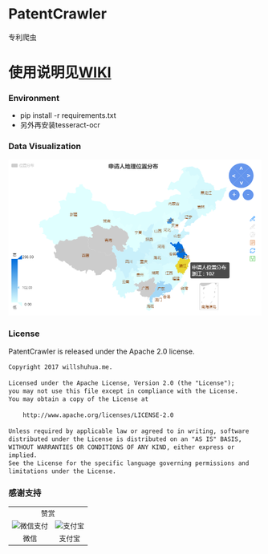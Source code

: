 # PatentCrawler

专利爬虫

# 使用说明见[WIKI](https://github.com/will4906/PatentCrawler/wiki)

### Environment

* pip install -r requirements.txt
* 另外再安装tesseract-ocr

### Data Visualization

![地图](images/demo1.png)

### License

PatentCrawler is released under the Apache 2.0 license.
```
Copyright 2017 willshuhua.me.

Licensed under the Apache License, Version 2.0 (the "License");
you may not use this file except in compliance with the License.
You may obtain a copy of the License at

    http://www.apache.org/licenses/LICENSE-2.0

Unless required by applicable law or agreed to in writing, software
distributed under the License is distributed on an "AS IS" BASIS,
WITHOUT WARRANTIES OR CONDITIONS OF ANY KIND, either express or implied.
See the License for the specific language governing permissions and
limitations under the License.
```
### 感谢支持

<table width="100%">
<tr><td align="center" colspan="2">赞赏</td></tr>
    <tr>
        <td align="center">
        <img src="http://img.blog.csdn.net/20170521121423299?watermark/2/text/aHR0cDovL2Jsb2cuY3Nkbi5uZXQvd2lsbDQ5MDY=/font/5a6L5L2T/fontsize/400/fill/I0JBQkFCMA==/dissolve/70/gravity/SouthEast" width="200px" alt="微信支付">
        </td>
        <td align="center">
        <img src="http://img.blog.csdn.net/20170521131930503?watermark/2/text/aHR0cDovL2Jsb2cuY3Nkbi5uZXQvd2lsbDQ5MDY=/font/5a6L5L2T/fontsize/400/fill/I0JBQkFCMA==/dissolve/70/gravity/SouthEast" width="200px" alt="支付宝">
        </td>
    </tr>
    <tr>
    <td align="center">微信</td>
    <td align="center">支付宝</td>
    </tr>
</table>